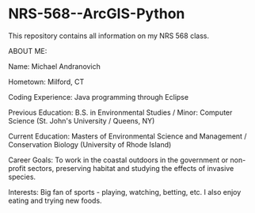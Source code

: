 # NRS-568--ArcGIS-Python
This repository contains all information on my NRS 568 class.

ABOUT ME:

Name: Michael Andranovich

Hometown: Milford, CT

Coding Experience: Java programming through Eclipse

Previous Education: B.S. in Environmental Studies / Minor: Computer Science (St. John's University / Queens, NY)

Current Education: Masters of Environmental Science and Management / Conservation Biology (University of Rhode Island)

Career Goals: To work in the coastal outdoors in the government or non-profit sectors, preserving habitat
              and studying the effects of invasive species.

Interests: Big fan of sports - playing, watching, betting, etc. I also enjoy eating and trying new foods.
 
